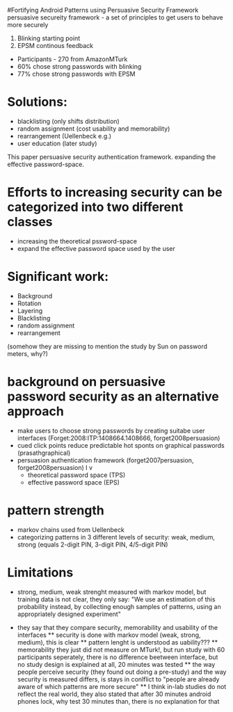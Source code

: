 #Fortifying Android Patterns using Persuasive Security Framework
persuasive secureity framework -  a set of principles to get users to behave more securely

1. Blinking starting point
2. EPSM continous feedback

* Participants - 270 from AmazonMTurk
* 60% chose strong passwords with blinking
* 77% chose strong passwords with EPSM

# Solutions:

* blacklisting (only shifts distribution)
* random assignment (cost usability and memorability)
* rearrangement (Uellenbeck e.g.)
* user education (later study)

This paper persuasive security authentication framework.
expanding the effective password-space.

# Efforts to increasing security can be categorized into two different classes
* increasing the theoretical pssword-space
* expand the effective password space used by the user

# Significant work:

* Background
* Rotation
* Layering
* Blacklisting
* random assignment
* rearrangement

(somehow they are missing to mention the study by Sun on password meters, why?)


# background on persuasive password security as an alternative approach

* make users to choose strong passwords by creating suitabe user interfaces (Forget:2008:ITP:1408664.1408666, forget2008persuasion)
* cued click points reduce predictable hot sponts on graphical passwords (prasathgraphical)
* persuasion authentication framework (forget2007persuasion, forget2008persuasion)
 I
 v
  - theoretical password space (TPS) 
  - effective password space (EPS)

# pattern strength

* markov chains used from Uellenbeck
* categorizing patterns in 3 different levels of security: weak, medium, strong (equals 2-digit PIN, 3-digit PIN, 4/5-digit PIN)

# Limitations
* strong, medium, weak strenght measured with markov model, but training data is not clear, they only say: "We use an estimation of this probability instead, by collecting enough samples of patterns, using an appropriately designed experiment"

* they say that they compare security, memorability and usability of the interfaces
** security is done with markov model (weak, strong, medium), this is clear
** pattern lenght is understood as uability???
** memorability they just did not measure on MTurk!, but run study with 60 participants seperately, there is no difference beetween interface, but no study design is explained at all, 20 minutes was tested
** the way people perceive security (they found out doing a pre-study) and the way security is measured differs, is stays in conlflict to "people are already aware of which patterns are more secure"
** I think in-lab studies do not reflect the real world, they also stated that after 30 minutes android phones lock, why test 30 minutes than, there is no explanation for that




